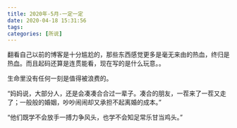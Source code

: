 ```yaml
---
title: 2020年-5月-一定一定
date: 2020-04-18 15:31:56
tags:
categories: [所说]
---
```


翻看自己以前的博客是十分尴尬的，那些东西感觉更多是毫无来由的热血，终归是热血。而且起码还算是连贯能看，现在写的是什么玩意。。

 生命里没有任何一刻是值得被浪费的。

<!--more-->

“妈妈说，大部分人，还是会凑凑合合过一辈子。凑合的朋友，一茬来了一茬又走了；一般般的婚姻，吵吵闹闹却又承担不起离婚的成本。”

“他们既学不会放手一搏力争风头，也学不会知足常乐甘当鸡头。”